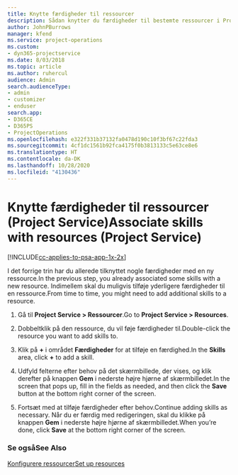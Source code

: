 ```yaml
---
title: Knytte færdigheder til ressourcer
description: Sådan knytter du færdigheder til bestemte ressourcer i Project Service
author: JohnPBurrows
manager: kfend
ms.service: project-operations
ms.custom:
- dyn365-projectservice
ms.date: 8/03/2018
ms.topic: article
ms.author: ruhercul
audience: Admin
search.audienceType:
- admin
- customizer
- enduser
search.app:
- D365CE
- D365PS
- ProjectOperations
ms.openlocfilehash: e322f331b37132fa0478d190c10f3bf67c22fda3
ms.sourcegitcommit: 4cf1dc1561b92fca4175f0b3813133c5e63ce8e6
ms.translationtype: HT
ms.contentlocale: da-DK
ms.lasthandoff: 10/28/2020
ms.locfileid: "4130436"
---
```

# <a name="associate-skills-with-resources-project-service"></a><span data-ttu-id="ee11a-103">Knytte færdigheder til ressourcer (Project Service)</span><span class="sxs-lookup"><span data-stu-id="ee11a-103">Associate skills with resources (Project Service)</span></span>

[!INCLUDE[cc-applies-to-psa-app-1x-2x](../includes/cc-applies-to-psa-app-1x-2x.md)]

<span data-ttu-id="ee11a-104">I det forrige trin har du allerede tilknyttet nogle færdigheder med en ny ressource.</span><span class="sxs-lookup"><span data-stu-id="ee11a-104">In the previous step, you already associated some skills with  a new resource.</span></span> <span data-ttu-id="ee11a-105">Indimellem skal du muligvis tilføje yderligere færdigheder til en ressource.</span><span class="sxs-lookup"><span data-stu-id="ee11a-105">From time to time, you might need to add additional skills to a resource.</span></span>  
  
1.  <span data-ttu-id="ee11a-106">Gå til **Project Service > Ressourcer**.</span><span class="sxs-lookup"><span data-stu-id="ee11a-106">Go to **Project Service > Resources**.</span></span>  
  
2.  <span data-ttu-id="ee11a-107">Dobbeltklik på den ressource, du vil føje færdigheder til.</span><span class="sxs-lookup"><span data-stu-id="ee11a-107">Double-click the resource you want to add skills to.</span></span>  
  
3.  <span data-ttu-id="ee11a-108">Klik på **+** i området **Færdigheder** for at tilføje en færdighed.</span><span class="sxs-lookup"><span data-stu-id="ee11a-108">In the **Skills** area, click **+** to add a skill.</span></span>  
  
4.  <span data-ttu-id="ee11a-109">Udfyld felterne efter behov på det skærmbillede, der vises, og klik derefter på knappen **Gem** i nederste højre hjørne af skærmbilledet.</span><span class="sxs-lookup"><span data-stu-id="ee11a-109">In the screen that pops up, fill in the fields as needed, and then click the **Save** button at the bottom right corner of the screen.</span></span>  
  
5.  <span data-ttu-id="ee11a-110">Fortsæt med at tilføje færdigheder efter behov.</span><span class="sxs-lookup"><span data-stu-id="ee11a-110">Continue adding skills as necessary.</span></span> <span data-ttu-id="ee11a-111">Når du er færdig med redigeringen, skal du klikke på knappen **Gem** i nederste højre hjørne af skærmbilledet.</span><span class="sxs-lookup"><span data-stu-id="ee11a-111">When you’re done, click **Save** at the bottom right corner of the screen.</span></span>  
  
### <a name="see-also"></a><span data-ttu-id="ee11a-112">Se også</span><span class="sxs-lookup"><span data-stu-id="ee11a-112">See Also</span></span>  
 [<span data-ttu-id="ee11a-113">Konfigurere ressourcer</span><span class="sxs-lookup"><span data-stu-id="ee11a-113">Set up resources</span></span>](../psa/set-up-resources.md)
